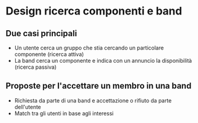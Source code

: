 Design ricerca componenti e band
===
## Due casi principali
* Un utente cerca un gruppo che stia cercando un particolare componente (ricerca attiva)
* La band cerca un componente e indica con un annuncio la disponibilità (ricerca passiva)

## Proposte per l'accettare un membro in una band
* Richiesta da parte di una band e accettazione o rifiuto da parte dell'utente
* Match tra gli utenti in base agli interessi
